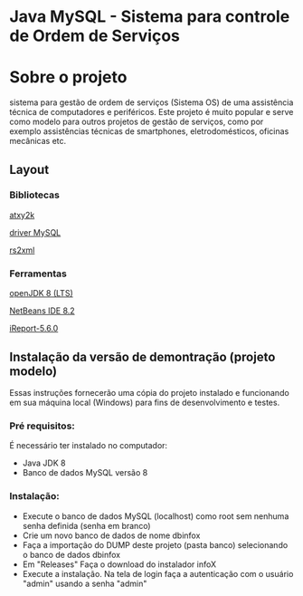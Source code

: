 # Java MySQL - Sistema para controle de Ordem de Serviços

# Sobre o projeto
sistema para gestão de ordem de serviços (Sistema OS) de uma assistência técnica de computadores e periféricos. Este projeto é muito popular e serve como modelo para outros projetos de gestão de serviços, como por exemplo assistências técnicas de smartphones, eletrodomésticos, oficinas mecânicas etc.

## Layout



### Bibliotecas
[atxy2k](http://atxy2k.github.io/RestrictedTextField/)

[driver MySQL](https://dev.mysql.com/downloads/connector/j/)

[rs2xml](https://sourceforge.net/projects/finalangelsanddemons/files/rs2xml.jar/download)

### Ferramentas
[openJDK 8 (LTS)](https://adoptopenjdk.net/)

[NetBeans IDE 8.2](https://netbeans-ide.informer.com/8.2/)

[iReport-5.6.0](https://sourceforge.net/projects/ireport/)


## Instalação da versão de demontração (projeto modelo)
Essas instruções fornecerão uma cópia do projeto instalado e funcionando em sua máquina local (Windows) para fins de desenvolvimento e testes.
### Pré requisitos:
É necessário ter instalado no computador:
* Java JDK 8
* Banco de dados MySQL versão 8
### Instalação:
* Execute o banco de dados MySQL (localhost) como root sem nenhuma senha definida (senha em branco)
* Crie um novo banco de dados de nome dbinfox
* Faça a importação do DUMP deste projeto (pasta banco) selecionando o banco de dados dbinfox
* Em "Releases" Faça o download do instalador infoX
* Execute a instalação. Na tela de login faça a autenticação com o usuário "admin" usando a senha "admin"